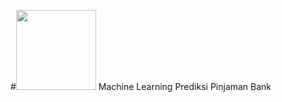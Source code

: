 #<img src="[relative/path/in/repository/to/image.svg](https://www.bing.com/ck/a?!&&p=f885de94b6ff01b9JmltdHM9MTcxMjYyMDgwMCZpZ3VpZD0xYjA0MDc4Ny01NzQwLTZkM2UtMDNjOS0xNzNjNTYxNjZjYzkmaW5zaWQ9NTU4Nw&ptn=3&ver=2&hsh=3&fclid=1b040787-5740-6d3e-03c9-173c56166cc9&u=a1L2ltYWdlcy9zZWFyY2g_cT1ydW1haCUyMGFuaW1hc2kmRk9STT1JUUZSQkEmaWQ9QTg0OTJBMjBEMjE5OUU4RUI4MDAzQzUxRjVBNkUwOEZDNjU3NjZGMA&ntb=1)" width="128"/> Machine Learning Prediksi Pinjaman Bank
